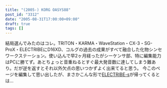```yaml
---
title: "(2005-) KORG OASYS88"
post_id: "3312"
date: "2005-08-31T17:00:00+09:00"
draft: true
tags: []
---
```



結局選んでみたのはコレ。TRITON・KARMA・WaveStation・CX-3・SG-ProX・ELECTRIBEにD16XD、コルグの過去の成果がすべて融合した化物シンセワークステーション。使い込んで早2ヶ月経ったがシーケンサ部、特に編集能力はPCに勝てず。あとちょっと音重ねるとすぐ最大発音数に達してしまう難あり。だが逆を返すとそれ以外欠点の思いつかずよく出来てると思う。  今このページを編集して思い出したが、まさかこんな形で[ELECTRIBE-s](/electribe-s)が帰ってくるとは…
